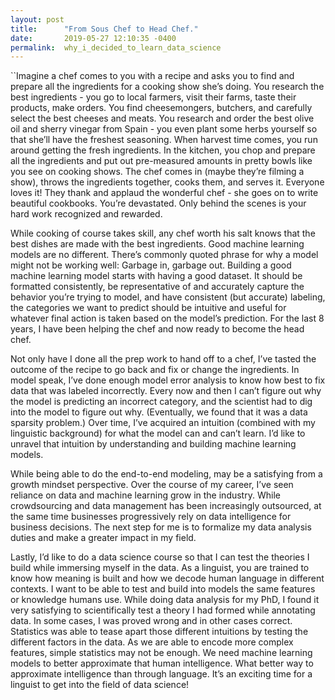 ```yaml
---
layout: post
title:      "From Sous Chef to Head Chef."
date:       2019-05-27 12:10:35 -0400
permalink:  why_i_decided_to_learn_data_science
---
```


 ``Imagine a chef comes to you with a recipe and asks you to find and prepare all the ingredients for a cooking show she’s doing. You research the best ingredients - you go to local farmers, visit their farms, taste their products, make orders. You find cheesemongers, butchers, and carefully select the best cheeses and meats. You research and order the best olive oil and sherry vinegar from Spain - you even plant some herbs yourself so that she’ll have the freshest seasoning. When harvest time comes, you run around getting the fresh ingredients. In the kitchen, you chop and prepare all the ingredients and put out pre-measured amounts in pretty bowls like you see on cooking shows. The chef comes in (maybe they’re filming a show), throws the ingredients together, cooks them, and serves it. Everyone loves it! They thank and applaud the wonderful chef - she goes on to write beautiful cookbooks. You’re devastated. Only behind the scenes is your hard work recognized and rewarded.

While cooking of course takes skill, any chef worth his salt knows that the best dishes are made with the best ingredients. Good machine learning models are no different. There’s commonly quoted phrase for why  a model might not be working well:  Garbage in, garbage out.  Building a good machine learning model starts with having a good dataset. It should be formatted consistently, be representative of and accurately capture the behavior you’re trying to model, and have consistent (but accurate) labeling, the categories we want to predict should be intuitive and useful for whatever final action is taken based on the model’s prediction. For the last 8 years, I have been helping the chef and now ready to become the head chef. 

Not only have I done all the prep work to hand off to a chef, I’ve tasted the outcome of the recipe to go back and fix or change the ingredients. In model speak, I’ve done enough model error analysis to know how best to fix data that was labeled incorrectly. Every now and then I can’t figure out why the model is predicting an incorrect category, and the scientist had to dig into the model to figure out why. (Eventually, we found that it was a data sparsity problem.)  Over time, I’ve acquired an intuition (combined with my linguistic background) for what the model can and can’t learn. I’d like to unravel that intuition by understanding and building machine learning models. 

While being able to do the end-to-end modeling, may be a satisfying from a growth mindset perspective.  Over the course of my career, I’ve seen reliance on data and machine learning grow in the industry. While crowdsourcing and data management has been increasingly outsourced, at the same time businesses progressively rely on data intelligence for business decisions. The next step for me is to formalize my data analysis duties and make a greater impact in my field.

Lastly, I’d like to do a data science course so that I can test the theories I build while immersing myself in the data.  As a linguist, you are trained to know how meaning is built and how we decode human language in different contexts. I want to be able to test and build into models the same features or knowledge humans use. While doing data analysis for my PhD, I found it very satisfying to scientifically test a theory I had formed while annotating data. In some cases, I was proved wrong and in other cases correct. Statistics was able to tease apart those different intuitions by testing the different factors in the data. As we are able to encode more complex features, simple statistics may not be enough.  We need machine learning models to better approximate that human intelligence. What better way to approximate intelligence than through language. It’s an exciting time for a linguist to get into the field of data science! 

